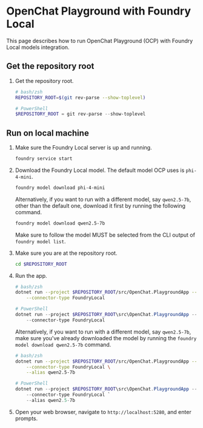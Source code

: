 # OpenChat Playground with Foundry Local

This page describes how to run OpenChat Playground (OCP) with Foundry Local models integration.

## Get the repository root

1. Get the repository root.

    ```bash
    # bash/zsh
    REPOSITORY_ROOT=$(git rev-parse --show-toplevel)
    ```

    ```powershell
    # PowerShell
    $REPOSITORY_ROOT = git rev-parse --show-toplevel
    ```

## Run on local machine

1. Make sure the Foundry Local server is up and running.

    ```bash
    foundry service start
    ```

1. Download the Foundry Local model. The default model OCP uses is `phi-4-mini`.

    ```bash
    foundry model download phi-4-mini
    ```

   Alternatively, if you want to run with a different model, say `qwen2.5-7b`, other than the default one, download it first by running the following command.

    ```bash
    foundry model download qwen2.5-7b
    ```

   Make sure to follow the model MUST be selected from the CLI output of `foundry model list`.

1. Make sure you are at the repository root.

    ```bash
    cd $REPOSITORY_ROOT
    ```

1. Run the app.

    ```bash
    # bash/zsh
    dotnet run --project $REPOSITORY_ROOT/src/OpenChat.PlaygroundApp -- \
        --connector-type FoundryLocal
    ```

    ```powershell
    # PowerShell
    dotnet run --project $REPOSITORY_ROOT\src\OpenChat.PlaygroundApp -- `
        --connector-type FoundryLocal
    ```

   Alternatively, if you want to run with a different model, say `qwen2.5-7b`, make sure you've already downloaded the model by running the `foundry model download qwen2.5-7b` command.

    ```bash
    # bash/zsh
    dotnet run --project $REPOSITORY_ROOT/src/OpenChat.PlaygroundApp -- \
        --connector-type FoundryLocal \
        --alias qwen2.5-7b
    ```

    ```powershell
    # PowerShell
    dotnet run --project $REPOSITORY_ROOT\src\OpenChat.PlaygroundApp -- `
        --connector-type FoundryLocal `
        --alias qwen2.5-7b
    ```

1. Open your web browser, navigate to `http://localhost:5280`, and enter prompts.